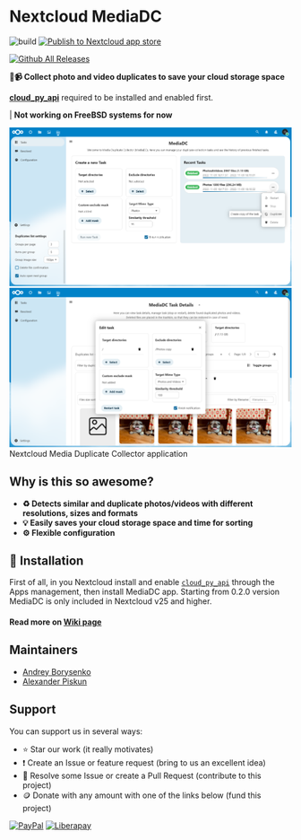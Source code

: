 # Nextcloud MediaDC

![build](https://github.com/andrey18106/mediadc/actions/workflows/create-release-draft.yml/badge.svg)
[![Publish to Nextcloud app store](https://github.com/andrey18106/mediadc/actions/workflows/publish-appstore.yml/badge.svg)](https://github.com/andrey18106/mediadc/actions/workflows/publish-appstore.yml)

[![Github All Releases](https://img.shields.io/github/downloads/andrey18106/mediadc/total.svg)](https://github.com/andrey18106/mediadc/releases)

**📸📹 Collect photo and video duplicates to save your cloud storage space**

**[cloud_py_api](https://apps.nextcloud.com/apps/cloud_py_api)** required to be installed and enabled first.

| **Not working on FreeBSD systems for now**

![Home page](/screenshots/mediadc_home.png)
![Task page](/screenshots/mediadc_task_details_2.png)
Nextcloud Media Duplicate Collector application

## Why is this so awesome?

* **♻ Detects similar and duplicate photos/videos with different resolutions, sizes and formats**
* **💡 Easily saves your cloud storage space and time for sorting**
* **⚙ Flexible configuration**

## 🚀 Installation

First of all, in you Nextcloud install and enable [`cloud_py_api`](https://apps.nextcloud.com/apps/cloud_py_api) through the Apps management, then install MediaDC app.
Starting from 0.2.0 version MediaDC is only included in Nextcloud v25 and higher.
#### Read more on [Wiki page](https://github.com/andrey18106/mediadc/wiki)

## Maintainers

* [Andrey Borysenko](https://github.com/andrey18106)
* [Alexander Piskun](https://github.com/bigcat88)

## Support

You can support us in several ways:

- ⭐ Star our work (it really motivates)
- ❗ Create an Issue or feature request (bring to us an excellent idea)
- 💁 Resolve some Issue or create a Pull Request (contribute to this project)
- 🪙 Donate with any amount with one of the links below (fund this project)

[![PayPal](https://www.paypalobjects.com/en_US/i/btn/btn_donate_LG.gif)](https://www.paypal.com/donate?hosted_button_id=H5PLJJMWLDNJQ)
[![Liberapay](https://liberapay.com/assets/widgets/donate.svg)](https://liberapay.com/cloud_py_api/donate)
